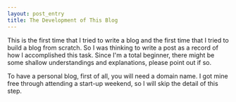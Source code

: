 ```yaml
---
layout: post_entry
title: The Development of This Blog
---
```


This is the first time that I tried to write a blog and the first time that I tried to build a blog from scratch. So I was thinking to write a post as a record of how I accomplished this task. Since I'm a total beginner, there might be some shallow understandings and explanations, please point out if so.

To have a personal blog, first of all, you will need a domain name. I got mine free through attending a start-up weekend, so I will skip the detail of this step.
